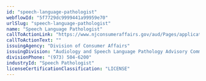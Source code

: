 ```yaml
---
id: "speech-language-pathologist"
webflowId: "5f7729dc9999441a99959e70"
urlSlug: "speech-language-pathologist"
name: "Speech Language Pathologist"
callToActionLink: "https://www.njconsumeraffairs.gov/aud/Pages/applications.aspx"
callToActionText: ""
issuingAgency: "Division of Consumer Affairs"
issuingDivision: "Audiology and Speech Language Pathology Advisory Committee"
divisionPhone: "(973) 504-6200"
industryId: "Speech Pathologist"
licenseCertificationClassification: "LICENSE"
---
```

